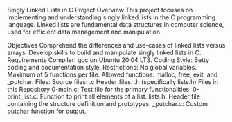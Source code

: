 Singly Linked Lists in C
Project Overview
This project focuses on implementing and understanding singly linked lists in the C programming language. Linked lists are fundamental data structures in computer science, used for efficient data management and manipulation.

Objectives
Comprehend the differences and use-cases of linked lists versus arrays.
Develop skills to build and manipulate singly linked lists in C.
Requirements
Compiler: gcc on Ubuntu 20.04 LTS.
Coding Style: Betty coding and documentation style.
Restrictions:
No global variables.
Maximum of 5 functions per file.
Allowed functions: malloc, free, exit, and _putchar.
Files:
Source files: .c
Header files: .h (specifically lists.h)
Files in this Repository
0-main.c: Test file for the primary functionalities.
0-print_list.c: Function to print all elements of a list.
lists.h: Header file containing the structure definition and prototypes.
_putchar.c: Custom putchar function for output.
